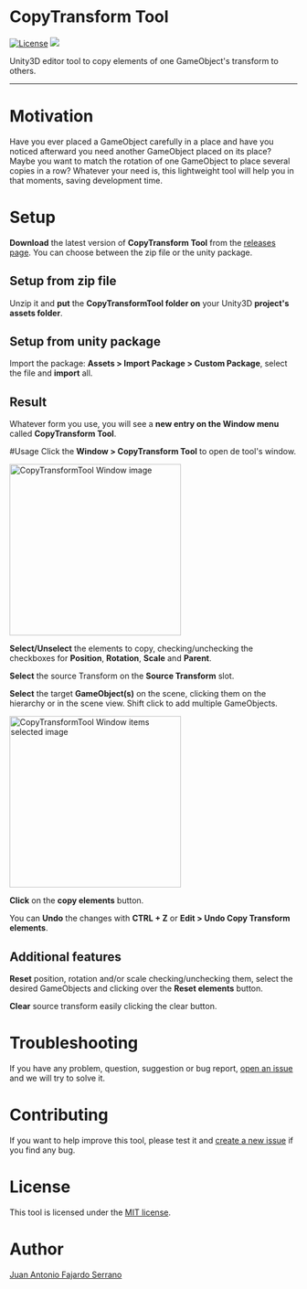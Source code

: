 # CopyTransform Tool
[![License](https://img.shields.io/badge/License-MIT-green.svg)](https://github.com/JAFS6/CopyTransformTool/blob/master/LICENSE.txt)
![](https://img.shields.io/badge/Unity3D%20version-5.4.0-lightgrey.svg)

Unity3D editor tool to copy elements of one GameObject's transform to others.

--------

# Motivation
Have you ever placed a GameObject carefully in a place and have you noticed afterward you need another GameObject placed on its place? Maybe you want to match the rotation of one GameObject to place several copies in a row? Whatever your need is, this lightweight tool will help you in that moments, saving development time.

# Setup
**Download** the latest version of **CopyTransform Tool** from the [releases page](https://github.com/JAFS6/CopyTransformTool/releases). You can choose between the zip file or the unity package.

## Setup from zip file
Unzip it and **put** the **CopyTransformTool folder on** your Unity3D **project's assets folder**.

## Setup from unity package
Import the package: **Assets > Import Package > Custom Package**, select the file and **import** all.

## Result
Whatever form you use, you will see a **new entry on the Window menu** called **CopyTransform Tool**.

#Usage
Click the **Window > CopyTransform Tool** to open de tool's window.

<img src="https://cloud.githubusercontent.com/assets/6010819/19863322/18523cec-9f94-11e6-9a53-bb99c953b6cf.jpg" alt="CopyTransformTool Window image" height="300px">

**Select/Unselect** the elements to copy, checking/unchecking the checkboxes for **Position**, **Rotation**, **Scale** and **Parent**.

**Select** the source Transform on the **Source Transform** slot.

**Select** the target **GameObject(s)** on the scene, clicking them on the hierarchy or in the scene view. Shift click to add multiple GameObjects.

<img src="https://cloud.githubusercontent.com/assets/6010819/19863323/1856837e-9f94-11e6-9f03-4bd33052dd46.jpg" alt="CopyTransformTool Window items selected image" height="300px">

**Click** on the **copy elements** button.

You can **Undo** the changes with **CTRL + Z** or **Edit > Undo Copy Transform elements**.

## Additional features

**Reset** position, rotation and/or scale checking/unchecking them, select the desired GameObjects and clicking over the **Reset elements** button.

**Clear** source transform easily clicking the clear button.

# Troubleshooting
If you have any problem, question, suggestion or bug report, [open an issue](https://github.com/JAFS6/CopyTransformTool/issues/new) and we will try to solve it.

# Contributing
If you want to help improve this tool, please test it and [create a new issue](https://github.com/JAFS6/CopyTransformTool/issues/new) if you find any bug.

# License
This tool is licensed under the [MIT license](https://opensource.org/licenses/MIT).

# Author
[Juan Antonio Fajardo Serrano](https://es.linkedin.com/in/jafs6)

